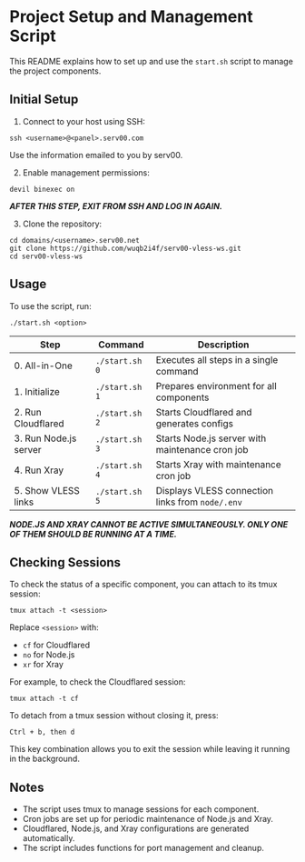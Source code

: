 # Project Setup and Management Script

This README explains how to set up and use the `start.sh` script to manage the project components.

## Initial Setup

1. Connect to your host using SSH:
```
ssh <username>@<panel>.serv00.com
```
Use the information emailed to you by serv00.

2. Enable management permissions:
```
devil binexec on
```
***AFTER THIS STEP, EXIT FROM SSH AND LOG IN AGAIN.***

3. Clone the repository:
```
cd domains/<username>.serv00.net
git clone https://github.com/wuqb2i4f/serv00-vless-ws.git
cd serv00-vless-ws
```

## Usage

To use the script, run:
```
./start.sh <option>
```

| Step | Command | Description |
|------|---------|-------------|
| 0. All-in-One | `./start.sh 0` | Executes all steps in a single command |
| 1. Initialize | `./start.sh 1` | Prepares environment for all components |
| 2. Run Cloudflared | `./start.sh 2` | Starts Cloudflared and generates configs |
| 3. Run Node.js server | `./start.sh 3` | Starts Node.js server with maintenance cron job |
| 4. Run Xray | `./start.sh 4` | Starts Xray with maintenance cron job |
| 5. Show VLESS links | `./start.sh 5` | Displays VLESS connection links from `node/.env` |

***NODE.JS AND XRAY CANNOT BE ACTIVE SIMULTANEOUSLY. ONLY ONE OF THEM SHOULD BE RUNNING AT A TIME.***

## Checking Sessions

To check the status of a specific component, you can attach to its tmux session:
```
tmux attach -t <session>
```
Replace `<session>` with:
- `cf` for Cloudflared
- `no` for Node.js
- `xr` for Xray

For example, to check the Cloudflared session:
```
tmux attach -t cf
```
To detach from a tmux session without closing it, press:
```
Ctrl + b, then d
```
This key combination allows you to exit the session while leaving it running in the background.

## Notes

- The script uses tmux to manage sessions for each component.
- Cron jobs are set up for periodic maintenance of Node.js and Xray.
- Cloudflared, Node.js, and Xray configurations are generated automatically.
- The script includes functions for port management and cleanup.
